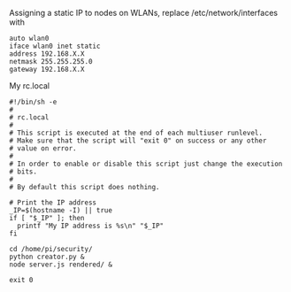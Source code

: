 Assigning a static IP to nodes on WLANs, replace /etc/network/interfaces with

```
auto wlan0
iface wlan0 inet static
address 192.168.X.X
netmask 255.255.255.0
gateway 192.168.X.X
```

My rc.local
```
#!/bin/sh -e
#
# rc.local
#
# This script is executed at the end of each multiuser runlevel.
# Make sure that the script will "exit 0" on success or any other
# value on error.
#
# In order to enable or disable this script just change the execution
# bits.
#
# By default this script does nothing.

# Print the IP address
_IP=$(hostname -I) || true
if [ "$_IP" ]; then
  printf "My IP address is %s\n" "$_IP"
fi

cd /home/pi/security/
python creator.py &
node server.js rendered/ &

exit 0
```